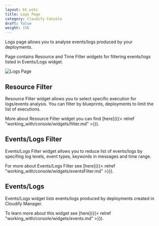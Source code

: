 ```yaml
---
layout: bt_wiki
title: Logs Page
category: Cloudify Console
draft: false
weight: 156
---
```


Logs page allows you to analyse events/logs produced by your deployments.

Page contains Resource and Time Filter widgets for filtering events/logs listed in Events/Logs widget. 

![Logs Page]( /images/ui/logsPage/logs-page.png )


## Resource Filter

Resource Filter widget allows you to select specific execution for logs/events analysis. You can filter by blueprints, deployments to limit the list of executions.  

More about Resource Filter widget you can find [here]({{< relref "working_with/console/widgets/filter.md" >}}).


## Events/Logs Filter

Events/Logs Filter widget allows you to reduce list of events/logs by specifing log levels, event types, keywords in messages and time range.

For more about Events/Logs Filter see [here]({{< relref "working_with/console/widgets/eventsFilter.md" >}}).


## Events/Logs

Events/Logs widget lists events/logs produced by deployments created in Cloudify Manager.

To learn more about this widget see [here]({{< relref "working_with/console/widgets/events.md" >}}).

